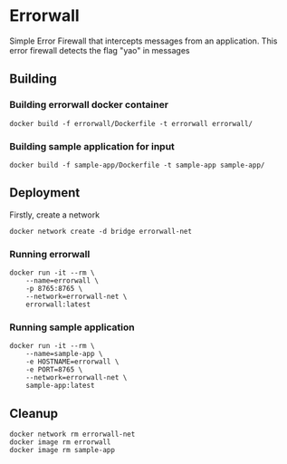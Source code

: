 # Errorwall

Simple Error Firewall that intercepts messages from an application. This error firewall detects the flag "yao" in messages

## Building

### Building errorwall docker container

```
docker build -f errorwall/Dockerfile -t errorwall errorwall/
```

### Building sample application for input

```
docker build -f sample-app/Dockerfile -t sample-app sample-app/
```

## Deployment

Firstly, create a network

```
docker network create -d bridge errorwall-net
```

### Running errorwall

```
docker run -it --rm \
    --name=errorwall \
    -p 8765:8765 \
    --network=errorwall-net \
    errorwall:latest
```

### Running sample application

```
docker run -it --rm \
    --name=sample-app \
    -e HOSTNAME=errorwall \
    -e PORT=8765 \
    --network=errorwall-net \
    sample-app:latest
```

## Cleanup

```
docker network rm errorwall-net
docker image rm errorwall
docker image rm sample-app
```
